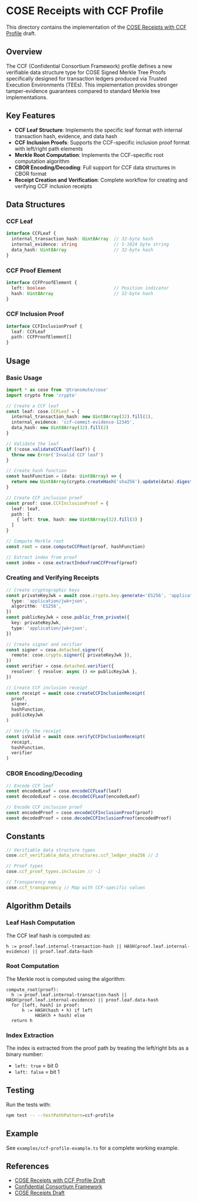 # COSE Receipts with CCF Profile

This directory contains the implementation of the [COSE Receipts with CCF Profile](https://www.ietf.org/archive/id/draft-birkholz-cose-receipts-ccf-profile-04.txt) draft.

## Overview

The CCF (Confidential Consortium Framework) profile defines a new verifiable data structure type for COSE Signed Merkle Tree Proofs specifically designed for transaction ledgers produced via Trusted Execution Environments (TEEs). This implementation provides stronger tamper-evidence guarantees compared to standard Merkle tree implementations.

## Key Features

- **CCF Leaf Structure**: Implements the specific leaf format with internal transaction hash, evidence, and data hash
- **CCF Inclusion Proofs**: Supports the CCF-specific inclusion proof format with left/right path elements
- **Merkle Root Computation**: Implements the CCF-specific root computation algorithm
- **CBOR Encoding/Decoding**: Full support for CCF data structures in CBOR format
- **Receipt Creation and Verification**: Complete workflow for creating and verifying CCF inclusion receipts

## Data Structures

### CCF Leaf

```typescript
interface CCFLeaf {
  internal_transaction_hash: Uint8Array  // 32-byte hash
  internal_evidence: string              // 1-1024 byte string
  data_hash: Uint8Array                  // 32-byte hash
}
```

### CCF Proof Element

```typescript
interface CCFProofElement {
  left: boolean                          // Position indicator
  hash: Uint8Array                       // 32-byte hash
}
```

### CCF Inclusion Proof

```typescript
interface CCFInclusionProof {
  leaf: CCFLeaf
  path: CCFProofElement[]
}
```

## Usage

### Basic Usage

```typescript
import * as cose from '@transmute/cose'
import crypto from 'crypto'

// Create a CCF leaf
const leaf: cose.CCFLeaf = {
  internal_transaction_hash: new Uint8Array(32).fill(1),
  internal_evidence: 'ccf-commit-evidence-12345',
  data_hash: new Uint8Array(32).fill(2)
}

// Validate the leaf
if (!cose.validateCCFLeaf(leaf)) {
  throw new Error('Invalid CCF leaf')
}

// Create hash function
const hashFunction = (data: Uint8Array) => {
  return new Uint8Array(crypto.createHash('sha256').update(data).digest())
}

// Create CCF inclusion proof
const proof: cose.CCFInclusionProof = {
  leaf: leaf,
  path: [
    { left: true, hash: new Uint8Array(32).fill(3) }
  ]
}

// Compute Merkle root
const root = cose.computeCCFRoot(proof, hashFunction)

// Extract index from proof
const index = cose.extractIndexFromCCFProof(proof)
```

### Creating and Verifying Receipts

```typescript
// Create cryptographic keys
const privateKeyJwk = await cose.crypto.key.generate<'ES256', 'application/jwk+json'>({
  type: 'application/jwk+json',
  algorithm: 'ES256',
})
const publicKeyJwk = cose.public_from_private({
  key: privateKeyJwk,
  type: 'application/jwk+json',
})

// Create signer and verifier
const signer = cose.detached.signer({
  remote: cose.crypto.signer({ privateKeyJwk }),
})
const verifier = cose.detached.verifier({
  resolver: { resolve: async () => publicKeyJwk },
})

// Create CCF inclusion receipt
const receipt = await cose.createCCFInclusionReceipt(
  proof,
  signer,
  hashFunction,
  publicKeyJwk
)

// Verify the receipt
const isValid = await cose.verifyCCFInclusionReceipt(
  receipt,
  hashFunction,
  verifier
)
```

### CBOR Encoding/Decoding

```typescript
// Encode CCF leaf
const encodedLeaf = cose.encodeCCFLeaf(leaf)
const decodedLeaf = cose.decodeCCFLeaf(encodedLeaf)

// Encode CCF inclusion proof
const encodedProof = cose.encodeCCFInclusionProof(proof)
const decodedProof = cose.decodeCCFInclusionProof(encodedProof)
```

## Constants

```typescript
// Verifiable data structure types
cose.ccf_verifiable_data_structures.ccf_ledger_sha256 // 2

// Proof types
cose.ccf_proof_types.inclusion // -1

// Transparency map
cose.ccf_transparency // Map with CCF-specific values
```

## Algorithm Details

### Leaf Hash Computation

The CCF leaf hash is computed as:
```
h := proof.leaf.internal-transaction-hash || HASH(proof.leaf.internal-evidence) || proof.leaf.data-hash
```

### Root Computation

The Merkle root is computed using the algorithm:
```
compute_root(proof):
  h := proof.leaf.internal-transaction-hash || HASH(proof.leaf.internal-evidence) || proof.leaf.data-hash
  for [left, hash] in proof:
      h := HASH(hash + h) if left
           HASH(h + hash) else
  return h
```

### Index Extraction

The index is extracted from the proof path by treating the left/right bits as a binary number:
- `left: true` = bit 0
- `left: false` = bit 1

## Testing

Run the tests with:

```bash
npm test -- --testPathPattern=ccf-profile
```

## Example

See `examples/ccf-profile-example.ts` for a complete working example.

## References

- [COSE Receipts with CCF Profile Draft](https://www.ietf.org/archive/id/draft-birkholz-cose-receipts-ccf-profile-04.txt)
- [Confidential Consortium Framework](https://github.com/microsoft/ccf)
- [COSE Receipts Draft](https://datatracker.ietf.org/doc/draft-ietf-cose-merkle-tree-proofs/) 